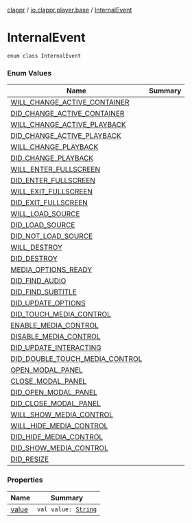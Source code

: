 [clappr](../../index.md) / [io.clappr.player.base](../index.md) / [InternalEvent](./index.md)

# InternalEvent

`enum class InternalEvent`

### Enum Values

| Name | Summary |
|---|---|
| [WILL_CHANGE_ACTIVE_CONTAINER](-w-i-l-l_-c-h-a-n-g-e_-a-c-t-i-v-e_-c-o-n-t-a-i-n-e-r.md) |  |
| [DID_CHANGE_ACTIVE_CONTAINER](-d-i-d_-c-h-a-n-g-e_-a-c-t-i-v-e_-c-o-n-t-a-i-n-e-r.md) |  |
| [WILL_CHANGE_ACTIVE_PLAYBACK](-w-i-l-l_-c-h-a-n-g-e_-a-c-t-i-v-e_-p-l-a-y-b-a-c-k.md) |  |
| [DID_CHANGE_ACTIVE_PLAYBACK](-d-i-d_-c-h-a-n-g-e_-a-c-t-i-v-e_-p-l-a-y-b-a-c-k.md) |  |
| [WILL_CHANGE_PLAYBACK](-w-i-l-l_-c-h-a-n-g-e_-p-l-a-y-b-a-c-k.md) |  |
| [DID_CHANGE_PLAYBACK](-d-i-d_-c-h-a-n-g-e_-p-l-a-y-b-a-c-k.md) |  |
| [WILL_ENTER_FULLSCREEN](-w-i-l-l_-e-n-t-e-r_-f-u-l-l-s-c-r-e-e-n.md) |  |
| [DID_ENTER_FULLSCREEN](-d-i-d_-e-n-t-e-r_-f-u-l-l-s-c-r-e-e-n.md) |  |
| [WILL_EXIT_FULLSCREEN](-w-i-l-l_-e-x-i-t_-f-u-l-l-s-c-r-e-e-n.md) |  |
| [DID_EXIT_FULLSCREEN](-d-i-d_-e-x-i-t_-f-u-l-l-s-c-r-e-e-n.md) |  |
| [WILL_LOAD_SOURCE](-w-i-l-l_-l-o-a-d_-s-o-u-r-c-e.md) |  |
| [DID_LOAD_SOURCE](-d-i-d_-l-o-a-d_-s-o-u-r-c-e.md) |  |
| [DID_NOT_LOAD_SOURCE](-d-i-d_-n-o-t_-l-o-a-d_-s-o-u-r-c-e.md) |  |
| [WILL_DESTROY](-w-i-l-l_-d-e-s-t-r-o-y.md) |  |
| [DID_DESTROY](-d-i-d_-d-e-s-t-r-o-y.md) |  |
| [MEDIA_OPTIONS_READY](-m-e-d-i-a_-o-p-t-i-o-n-s_-r-e-a-d-y.md) |  |
| [DID_FIND_AUDIO](-d-i-d_-f-i-n-d_-a-u-d-i-o.md) |  |
| [DID_FIND_SUBTITLE](-d-i-d_-f-i-n-d_-s-u-b-t-i-t-l-e.md) |  |
| [DID_UPDATE_OPTIONS](-d-i-d_-u-p-d-a-t-e_-o-p-t-i-o-n-s.md) |  |
| [DID_TOUCH_MEDIA_CONTROL](-d-i-d_-t-o-u-c-h_-m-e-d-i-a_-c-o-n-t-r-o-l.md) |  |
| [ENABLE_MEDIA_CONTROL](-e-n-a-b-l-e_-m-e-d-i-a_-c-o-n-t-r-o-l.md) |  |
| [DISABLE_MEDIA_CONTROL](-d-i-s-a-b-l-e_-m-e-d-i-a_-c-o-n-t-r-o-l.md) |  |
| [DID_UPDATE_INTERACTING](-d-i-d_-u-p-d-a-t-e_-i-n-t-e-r-a-c-t-i-n-g.md) |  |
| [DID_DOUBLE_TOUCH_MEDIA_CONTROL](-d-i-d_-d-o-u-b-l-e_-t-o-u-c-h_-m-e-d-i-a_-c-o-n-t-r-o-l.md) |  |
| [OPEN_MODAL_PANEL](-o-p-e-n_-m-o-d-a-l_-p-a-n-e-l.md) |  |
| [CLOSE_MODAL_PANEL](-c-l-o-s-e_-m-o-d-a-l_-p-a-n-e-l.md) |  |
| [DID_OPEN_MODAL_PANEL](-d-i-d_-o-p-e-n_-m-o-d-a-l_-p-a-n-e-l.md) |  |
| [DID_CLOSE_MODAL_PANEL](-d-i-d_-c-l-o-s-e_-m-o-d-a-l_-p-a-n-e-l.md) |  |
| [WILL_SHOW_MEDIA_CONTROL](-w-i-l-l_-s-h-o-w_-m-e-d-i-a_-c-o-n-t-r-o-l.md) |  |
| [WILL_HIDE_MEDIA_CONTROL](-w-i-l-l_-h-i-d-e_-m-e-d-i-a_-c-o-n-t-r-o-l.md) |  |
| [DID_HIDE_MEDIA_CONTROL](-d-i-d_-h-i-d-e_-m-e-d-i-a_-c-o-n-t-r-o-l.md) |  |
| [DID_SHOW_MEDIA_CONTROL](-d-i-d_-s-h-o-w_-m-e-d-i-a_-c-o-n-t-r-o-l.md) |  |
| [DID_RESIZE](-d-i-d_-r-e-s-i-z-e.md) |  |

### Properties

| Name | Summary |
|---|---|
| [value](value.md) | `val value: `[`String`](https://kotlinlang.org/api/latest/jvm/stdlib/kotlin/-string/index.html) |
